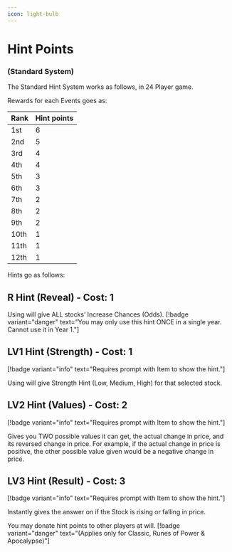 ```yaml
---
icon: light-bulb
---
```

# Hint Points
### (Standard System)

The Standard Hint System works as follows, in 24 Player game.

Rewards for each Events goes as:

Rank   | Hint points
---    | ---
1st | 6
2nd | 5
3rd | 4
4th | 4
5th | 3
6th | 3
7th | 2
8th | 2
9th | 2
10th | 1
11th | 1
12th | 1

Hints go as follows:
## R Hint (Reveal) - Cost: 1
Using will give ALL stocks’ Increase Chances (Odds).
[!badge variant="danger" text="You may only use this hint ONCE in a single year. Cannot use it in Year 1."]

## LV1 Hint (Strength) - Cost: 1
[!badge variant="info" text="Requires prompt with Item to show the hint."]

Using will give Strength Hint (Low, Medium, High) for that selected stock.

## LV2 Hint (Values) - Cost: 2
[!badge variant="info" text="Requires prompt with Item to show the hint."]

Gives you TWO possible values it can get, the actual change in price, and its reversed change in price. For example, if the actual change in price is positive, the other possible value given would be a negative change in price. 

## LV3 Hint (Result) - Cost: 3
[!badge variant="info" text="Requires prompt with Item to show the hint."]

Instantly gives the answer on if the Stock is rising or falling in price.

You may donate hint points to other players at will. [!badge variant="danger" text="(Applies only for Classic, Runes of Power & Apocalypse)"]

